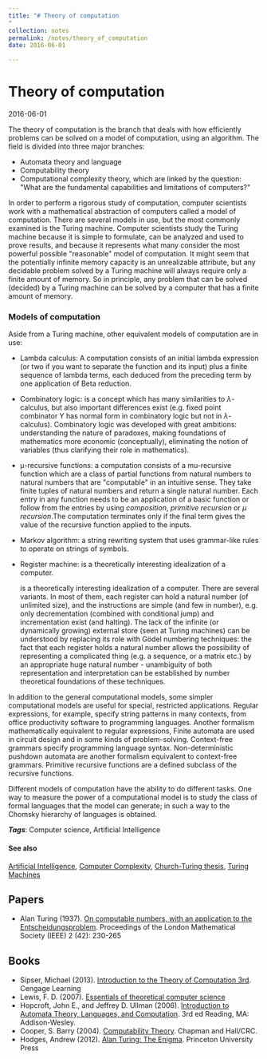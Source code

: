 ```yaml
---
title: "# Theory of computation
"
collection: notes
permalink: /notes/theory_of_computation
date: 2016-06-01

---
```


# Theory of computation

2016-06-01

The theory of computation is the branch that deals with how efficiently problems can be solved on a model of computation, using an algorithm. The field is divided into three major branches:
* Automata theory and language
* Computability theory
* Computational complexity theory, which are linked by the question: "What are the fundamental capabilities and limitations of computers?"

In order to perform a rigorous study of computation, computer scientists work with a mathematical abstraction of computers called a model of computation. There are several models in use, but the most commonly examined is the Turing machine. Computer scientists study the Turing machine because it is simple to formulate, can be analyzed and used to prove results, and because it represents what many consider the most powerful possible "reasonable" model of computation. It might seem that the potentially infinite memory capacity is an unrealizable attribute, but any decidable problem solved by a Turing machine will always require only a finite amount of memory. So in principle, any problem that can be solved (decided) by a Turing machine can be solved by a computer that has a finite amount of memory.


### Models of computation
Aside from a Turing machine, other equivalent models of computation are in use:
* Lambda calculus: A computation consists of an initial lambda expression (or two if you want to separate the function and its input) plus a finite sequence of lambda terms, each deduced from the preceding term by one application of Beta reduction.
* Combinatory logic: is a concept which has many similarities to ${\displaystyle \lambda }$-calculus, but also important differences exist (e.g. fixed point combinator Y has normal form in combinatory logic but not in ${\displaystyle \lambda }$-calculus). Combinatory logic was developed with great ambitions: understanding the nature of paradoxes, making foundations of mathematics more economic (conceptually), eliminating the notion of variables (thus clarifying their role in mathematics).
* μ-recursive functions: a computation consists of a mu-recursive function which are a class of partial functions from natural numbers to natural numbers that are "computable" in an intuitive sense. They take finite tuples of natural numbers and return a single natural number. Each entry in any function needs to be an application of a basic function or follow from the entries by using *composition*, *primitive recursion* or *μ recursion*.The computation terminates only if the final term gives the value of the recursive function applied to the inputs.
* Markov algorithm: a string rewriting system that uses grammar-like rules to operate on strings of symbols.
* Register machine: is a theoretically interesting idealization of a computer.

    is a theoretically interesting idealization of a computer. There are several variants. In most of them, each register can hold a natural number (of unlimited size), and the instructions are simple (and few in number), e.g. only decrementation (combined with conditional jump) and incrementation exist (and halting). The lack of the infinite (or dynamically growing) external store (seen at Turing machines) can be understood by replacing its role with Gödel numbering techniques: the fact that each register holds a natural number allows the possibility of representing a complicated thing (e.g. a sequence, or a matrix etc.) by an appropriate huge natural number - unambiguity of both representation and interpretation can be established by number theoretical foundations of these techniques.

In addition to the general computational models, some simpler computational models are useful for special, restricted applications. Regular expressions, for example, specify string patterns in many contexts, from office productivity software to programming languages. Another formalism mathematically equivalent to regular expressions, Finite automata are used in circuit design and in some kinds of problem-solving. Context-free grammars specify programming language syntax. Non-deterministic pushdown automata are another formalism equivalent to context-free grammars. Primitive recursive functions are a defined subclass of the recursive functions.

Different models of computation have the ability to do different tasks. One way to measure the power of a computational model is to study the class of formal languages that the model can generate; in such a way to the Chomsky hierarchy of languages is obtained.

***Tags***: Computer science, Artificial Intelligence

#### See also
[Artificial Intelligence](/notes/artificial_intelligence), [Computer Complexity](/notes/computer_complexity), [Church-Turing thesis](/notes/church-turing_thesis), [Turing Machines](/notes/turing_machines)


## Papers
* Alan Turing (1937). [On computable numbers, with an application to the Entscheidungsproblem](https://people.cs.umass.edu/~immerman/cs601/TuringPaper1936.pdf). Proceedings of the London Mathematical Society (IEEE) 2 (42): 230-265

## Books
* Sipser, Michael (2013). [Introduction to the Theory of Computation 3rd](https://www.goodreads.com/book/show/16599897-introduction-to-the-theory-of-computation-michael-sipser). Cengage Learning
* Lewis, F. D. (2007). [Essentials of theoretical computer science](https://www.goodreads.com/book/show/13607576-essentials-of-theoretical-computer-science)
* Hopcroft, John E., and Jeffrey D. Ullman (2006). [Introduction to Automata Theory, Languages, and Computation](https://www.goodreads.com/book/show/1384026.Introduction_to_Automata_Theory_Languages_and_Computation). 3rd ed Reading, MA: Addison-Wesley.
* Cooper, S. Barry (2004). [Computability Theory](https://www.goodreads.com/book/show/2366835.Computability_Theory). Chapman and Hall/CRC.
* Hodges, Andrew (2012). [Alan Turing: The Enigma](https://www.goodreads.com/book/show/150731.Alan_Turing). Princeton University Press


